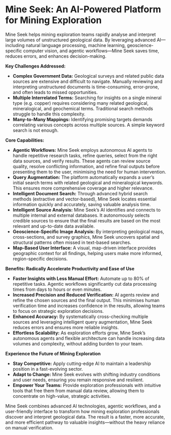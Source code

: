 # Mine Seek: An AI-Powered Platform for Mining Exploration

Mine Seek helps mining exploration teams rapidly analyse and interpret large volumes of unstructured geological data. By leveraging advanced AI—including natural language processing, machine learning, geoscience-specific computer vision, and agentic workflows—Mine Seek saves time, reduces errors, and enhances decision-making.

**Key Challenges Addressed:**  
- **Complex Government Data:** Geological surveys and related public data sources are extensive and difficult to navigate. Manually reviewing and interpreting unstructured documents is time-consuming, error-prone, and often leads to missed opportunities.  
- **Multiple Interrelated Terms:** Searching for insights on a single mineral type (e.g. copper) requires considering many related geological, mineralogical, and geochemical terms. Traditional search methods struggle to handle this complexity.  
- **Many-to-Many Mappings:** Identifying promising targets demands correlating various concepts across multiple sources. A simple keyword search is not enough.

**Core Capabilities:**  
- **Agentic Workflows:** Mine Seek employs autonomous AI agents to handle repetitive research tasks, refine queries, select from the right data sources, and verify results. These agents can review source quality, resolve conflicting information, and refine final outputs before presenting them to the user, minimising the need for human intervention.  
- **Query Augmentation:** The platform automatically expands a user’s initial search terms with related geological and mineralogical keywords. This ensures more comprehensive coverage and higher relevance.  
- **Intelligent Document Search:** Through advanced hybrid search methods (extractive and vector-based), Mine Seek locates essential information quickly and accurately, saving valuable analysis time.  
- **Intelligent Source Analysis:** Mine Seek’s AI identifies and connects to multiple internal and external databases. It autonomously selects credible sources to ensure that the final results are based on the most relevant and up-to-date data available.  
- **Geoscience-Specific Image Analysis:** By interpreting geological maps, cross-sections, and survey graphics, Mine Seek uncovers spatial and structural patterns often missed in text-based searches.  
- **Map-Based User Interface:** A visual, map-driven interface provides geographic context for all findings, helping users make more informed, region-specific decisions.

**Benefits: Radically Accelerate Productivity and Ease of Use**  
- **Faster Insights with Less Manual Effort:** Automate up to 80% of repetitive tasks. Agentic workflows significantly cut data processing times from days to hours or even minutes.  
- **Increased Precision and Reduced Verification:** AI agents review and refine the chosen sources and the final output. This minimises human verification time and increases confidence in the results, allowing teams to focus on strategic exploration decisions.  
- **Enhanced Accuracy:** By systematically cross-checking multiple sources and leveraging intelligent query augmentation, Mine Seek reduces errors and ensures more reliable insights.  
- **Effortless Scalability:** As exploration efforts grow, Mine Seek’s autonomous agents and flexible architecture can handle increasing data volumes and complexity, without adding burden to your team.

**Experience the Future of Mining Exploration**  
- **Stay Competitive:** Apply cutting-edge AI to maintain a leadership position in a fast-evolving sector.  
- **Adapt to Change:** Mine Seek evolves with shifting industry conditions and user needs, ensuring you remain responsive and resilient.  
- **Empower Your Teams:** Provide exploration professionals with intuitive tools that free them from manual data review, allowing them to concentrate on high-value, strategic activities.

Mine Seek combines advanced AI technologies, agentic workflows, and a user-friendly interface to transform how mining exploration professionals discover and interpret geological data. The result is a faster, more accurate, and more efficient pathway to valuable insights—without the heavy reliance on manual verification.